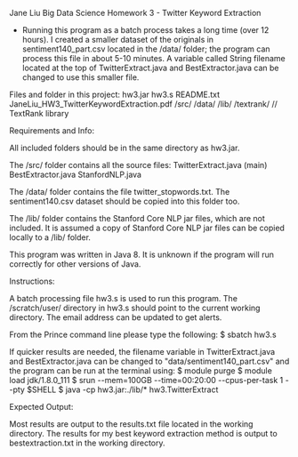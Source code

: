 Jane Liu
Big Data Science Homework 3 - Twitter Keyword Extraction

* Running this program as a batch process takes a long time (over 12 hours). I created a smaller dataset of the originals in sentiment140_part.csv located in the /data/ folder; the program can process this file in about 5-10 minutes. A variable called String filename located at the top of TwitterExtract.java and BestExtractor.java can be changed to use this smaller file.


Files and folder in this project:
hw3.jar
hw3.s
README.txt
JaneLiu_HW3_TwitterKeywordExtraction.pdf
/src/
/data/
/lib/
/textrank/		// TextRank library


Requirements and Info:

All included folders should be in the same directory as hw3.jar.

The /src/ folder contains all the source files: 
TwitterExtract.java (main)
BestExtractor.java
StanfordNLP.java

The /data/ folder contains the file twitter_stopwords.txt. The sentiment140.csv dataset should be copied into this folder too.

The /lib/ folder contains the Stanford Core NLP jar files, which are not included. It is assumed a copy of Stanford Core NLP jar files can be copied locally to a /lib/ folder.

This program was written in Java 8. It is unknown if the program will run correctly for other versions of Java.


Instructions:

A batch processing file hw3.s is used to run this program. The /scratch/user/ directory in hw3.s should point to the current working directory. The email address can be updated to get alerts.

From the Prince command line please type the following:
$ sbatch hw3.s

If quicker results are needed, the filename variable in TwitterExtract.java and BestExtractor.java can be changed to "data/sentiment140_part.csv" and the program can be run at the terminal using:
$ module purge
$ module load jdk/1.8.0_111
$ srun --mem=100GB --time=00:20:00 --cpus-per-task 1 --pty $SHELL
$ java -cp hw3.jar:./lib/* hw3.TwitterExtract


Expected Output:

Most results are output to the results.txt file located in the working directory. The results for my best keyword extraction method is output to bestextraction.txt in the working directory.